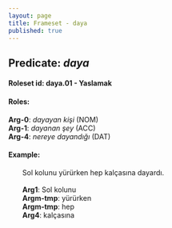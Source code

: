 ```yaml
---
layout: page
title: Frameset - daya
published: true
---
```

<h2>Predicate: <i>daya</i></h2>
<h4>Roleset id: daya.01 - Yaslamak<br>
<h4>Roles:</h4>
<b>Arg-0</b>: <i>dayayan kişi</i>  (NOM) <br>
<b>Arg-1</b>: <i>dayanan şey</i>  (ACC) <br>
<b>Arg-4</b>: <i>nereye dayandığı</i>  (DAT) <br>
<h4>Example:</h4>
&emsp;&emsp;Sol kolunu yürürken hep kalçasına dayardı.<br><br>
&emsp;&emsp;<b>Arg1</b>:  Sol kolunu<br>
&emsp;&emsp;<b>Argm-tmp</b>:  yürürken<br>
&emsp;&emsp;<b>Argm-tmp</b>:  hep<br>
&emsp;&emsp;<b>Arg4</b>:  kalçasına<br>

